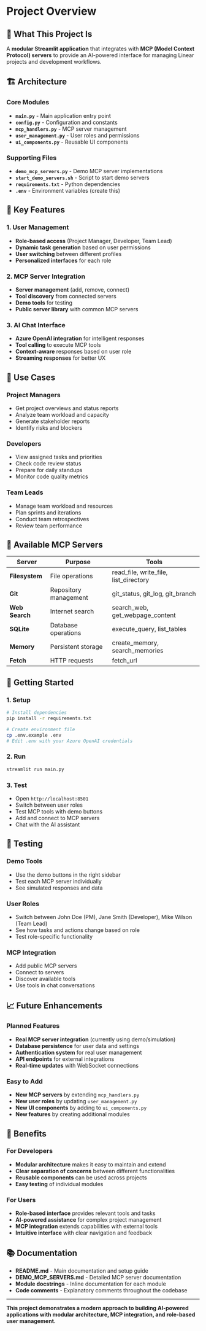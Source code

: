 # Project Overview

## 🎯 **What This Project Is**

A **modular Streamlit application** that integrates with **MCP (Model Context Protocol) servers** to provide an AI-powered interface for managing Linear projects and development workflows.

## 🏗️ **Architecture**

### **Core Modules**
- **`main.py`** - Main application entry point
- **`config.py`** - Configuration and constants
- **`mcp_handlers.py`** - MCP server management
- **`user_management.py`** - User roles and permissions
- **`ui_components.py`** - Reusable UI components

### **Supporting Files**
- **`demo_mcp_servers.py`** - Demo MCP server implementations
- **`start_demo_servers.sh`** - Script to start demo servers
- **`requirements.txt`** - Python dependencies
- **`.env`** - Environment variables (create this)

## 🚀 **Key Features**

### **1. User Management**
- **Role-based access** (Project Manager, Developer, Team Lead)
- **Dynamic task generation** based on user permissions
- **User switching** between different profiles
- **Personalized interfaces** for each role

### **2. MCP Server Integration**
- **Server management** (add, remove, connect)
- **Tool discovery** from connected servers
- **Demo tools** for testing
- **Public server library** with common MCP servers

### **3. AI Chat Interface**
- **Azure OpenAI integration** for intelligent responses
- **Tool calling** to execute MCP tools
- **Context-aware** responses based on user role
- **Streaming responses** for better UX

## 🎯 **Use Cases**

### **Project Managers**
- Get project overviews and status reports
- Analyze team workload and capacity
- Generate stakeholder reports
- Identify risks and blockers

### **Developers**
- View assigned tasks and priorities
- Check code review status
- Prepare for daily standups
- Monitor code quality metrics

### **Team Leads**
- Manage team workload and resources
- Plan sprints and iterations
- Conduct team retrospectives
- Review team performance

## 🔧 **Available MCP Servers**

| Server | Purpose | Tools |
|--------|---------|-------|
| **Filesystem** | File operations | read_file, write_file, list_directory |
| **Git** | Repository management | git_status, git_log, git_branch |
| **Web Search** | Internet search | search_web, get_webpage_content |
| **SQLite** | Database operations | execute_query, list_tables |
| **Memory** | Persistent storage | create_memory, search_memories |
| **Fetch** | HTTP requests | fetch_url |

## 🚀 **Getting Started**

### **1. Setup**
```bash
# Install dependencies
pip install -r requirements.txt

# Create environment file
cp .env.example .env
# Edit .env with your Azure OpenAI credentials
```

### **2. Run**
```bash
streamlit run main.py
```

### **3. Test**
- Open `http://localhost:8501`
- Switch between user roles
- Test MCP tools with demo buttons
- Add and connect to MCP servers
- Chat with the AI assistant

## 🧪 **Testing**

### **Demo Tools**
- Use the demo buttons in the right sidebar
- Test each MCP server individually
- See simulated responses and data

### **User Roles**
- Switch between John Doe (PM), Jane Smith (Developer), Mike Wilson (Team Lead)
- See how tasks and actions change based on role
- Test role-specific functionality

### **MCP Integration**
- Add public MCP servers
- Connect to servers
- Discover available tools
- Use tools in chat conversations

## 📈 **Future Enhancements**

### **Planned Features**
- **Real MCP server integration** (currently using demo/simulation)
- **Database persistence** for user data and settings
- **Authentication system** for real user management
- **API endpoints** for external integrations
- **Real-time updates** with WebSocket connections

### **Easy to Add**
- **New MCP servers** by extending `mcp_handlers.py`
- **New user roles** by updating `user_management.py`
- **New UI components** by adding to `ui_components.py`
- **New features** by creating additional modules

## 🎉 **Benefits**

### **For Developers**
- **Modular architecture** makes it easy to maintain and extend
- **Clear separation of concerns** between different functionalities
- **Reusable components** can be used across projects
- **Easy testing** of individual modules

### **For Users**
- **Role-based interface** provides relevant tools and tasks
- **AI-powered assistance** for complex project management
- **MCP integration** extends capabilities with external tools
- **Intuitive interface** with clear navigation and feedback

## 📚 **Documentation**

- **README.md** - Main documentation and setup guide
- **DEMO_MCP_SERVERS.md** - Detailed MCP server documentation
- **Module docstrings** - Inline documentation for each module
- **Code comments** - Explanatory comments throughout the codebase

---

**This project demonstrates a modern approach to building AI-powered applications with modular architecture, MCP integration, and role-based user management.**

